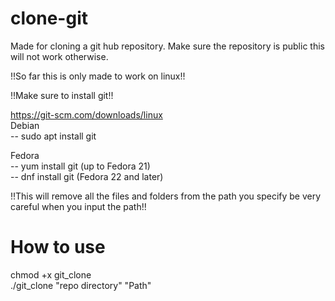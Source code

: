 # clone-git

Made for cloning a git hub repository. Make sure the repository is public this will not work otherwise.

!!So far this is only made to work on linux!!

!!Make sure to install git!!

https://git-scm.com/downloads/linux
<br>
Debian
<br>
-- sudo apt install git

Fedora
<br>
-- yum install git (up to Fedora 21) 
<br>
-- dnf install git (Fedora 22 and later)

!!This will remove all the files and folders from the path you specify be very careful when you input the path!!

# How to use
chmod +x git_clone <br>
./git_clone "repo directory" "Path"
